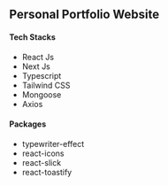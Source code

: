 ## Personal Portfolio Website

#### Tech Stacks

- React Js
- Next Js
- Typescript
- Tailwind CSS
- Mongoose
- Axios

#### Packages

- typewriter-effect
- react-icons
- react-slick
- react-toastify
